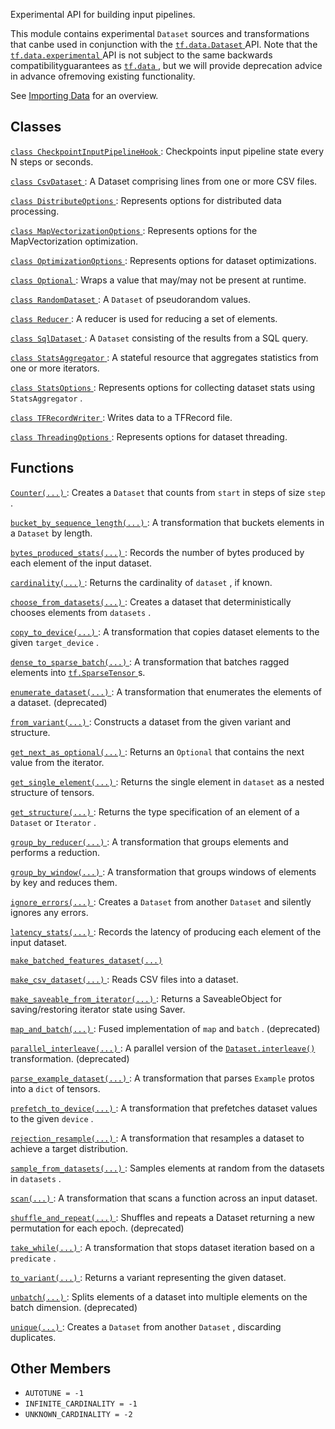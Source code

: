 Experimental API for building input pipelines.

This module contains experimental  `Dataset`  sources and transformations that canbe used in conjunction with the [ `tf.data.Dataset` ](https://tensorflow.google.cn/api_docs/python/tf/data/Dataset) API. Note that the[ `tf.data.experimental` ](https://tensorflow.google.cn/api_docs/python/tf/data/experimental) API is not subject to the same backwards compatibilityguarantees as [ `tf.data` ](https://tensorflow.google.cn/api_docs/python/tf/data), but we will provide deprecation advice in advance ofremoving existing functionality.

See [Importing Data](https://tensorflow.org/guide/datasets) for an overview.

## Classes
[ `class CheckpointInputPipelineHook` ](https://tensorflow.google.cn/api_docs/python/tf/data/experimental/CheckpointInputPipelineHook): Checkpoints input pipeline state every N steps or seconds.

[ `class CsvDataset` ](https://tensorflow.google.cn/api_docs/python/tf/data/experimental/CsvDataset): A Dataset comprising lines from one or more CSV files.

[ `class DistributeOptions` ](https://tensorflow.google.cn/api_docs/python/tf/data/experimental/DistributeOptions): Represents options for distributed data processing.

[ `class MapVectorizationOptions` ](https://tensorflow.google.cn/api_docs/python/tf/data/experimental/MapVectorizationOptions): Represents options for the MapVectorization optimization.

[ `class OptimizationOptions` ](https://tensorflow.google.cn/api_docs/python/tf/data/experimental/OptimizationOptions): Represents options for dataset optimizations.

[ `class Optional` ](https://tensorflow.google.cn/api_docs/python/tf/data/experimental/Optional): Wraps a value that may/may not be present at runtime.

[ `class RandomDataset` ](https://tensorflow.google.cn/api_docs/python/tf/data/experimental/RandomDataset): A  `Dataset`  of pseudorandom values.

[ `class Reducer` ](https://tensorflow.google.cn/api_docs/python/tf/data/experimental/Reducer): A reducer is used for reducing a set of elements.

[ `class SqlDataset` ](https://tensorflow.google.cn/api_docs/python/tf/data/experimental/SqlDataset): A  `Dataset`  consisting of the results from a SQL query.

[ `class StatsAggregator` ](https://tensorflow.google.cn/api_docs/python/tf/data/experimental/StatsAggregator): A stateful resource that aggregates statistics from one or more iterators.

[ `class StatsOptions` ](https://tensorflow.google.cn/api_docs/python/tf/data/experimental/StatsOptions): Represents options for collecting dataset stats using  `StatsAggregator` .

[ `class TFRecordWriter` ](https://tensorflow.google.cn/api_docs/python/tf/data/experimental/TFRecordWriter): Writes data to a TFRecord file.

[ `class ThreadingOptions` ](https://tensorflow.google.cn/api_docs/python/tf/data/experimental/ThreadingOptions): Represents options for dataset threading.

## Functions
[ `Counter(...)` ](https://tensorflow.google.cn/api_docs/python/tf/data/experimental/Counter): Creates a  `Dataset`  that counts from  `start`  in steps of size  `step` .

[ `bucket_by_sequence_length(...)` ](https://tensorflow.google.cn/api_docs/python/tf/data/experimental/bucket_by_sequence_length): A transformation that buckets elements in a  `Dataset`  by length.

[ `bytes_produced_stats(...)` ](https://tensorflow.google.cn/api_docs/python/tf/data/experimental/bytes_produced_stats): Records the number of bytes produced by each element of the input dataset.

[ `cardinality(...)` ](https://tensorflow.google.cn/api_docs/python/tf/data/experimental/cardinality): Returns the cardinality of  `dataset` , if known.

[ `choose_from_datasets(...)` ](https://tensorflow.google.cn/api_docs/python/tf/data/experimental/choose_from_datasets): Creates a dataset that deterministically chooses elements from  `datasets` .

[ `copy_to_device(...)` ](https://tensorflow.google.cn/api_docs/python/tf/data/experimental/copy_to_device): A transformation that copies dataset elements to the given  `target_device` .

[ `dense_to_sparse_batch(...)` ](https://tensorflow.google.cn/api_docs/python/tf/data/experimental/dense_to_sparse_batch): A transformation that batches ragged elements into [ `tf.SparseTensor` ](https://tensorflow.google.cn/api_docs/python/tf/sparse/SparseTensor)s.

[ `enumerate_dataset(...)` ](https://tensorflow.google.cn/api_docs/python/tf/data/experimental/enumerate_dataset): A transformation that enumerates the elements of a dataset. (deprecated)

[ `from_variant(...)` ](https://tensorflow.google.cn/api_docs/python/tf/data/experimental/from_variant): Constructs a dataset from the given variant and structure.

[ `get_next_as_optional(...)` ](https://tensorflow.google.cn/api_docs/python/tf/data/experimental/get_next_as_optional): Returns an  `Optional`  that contains the next value from the iterator.

[ `get_single_element(...)` ](https://tensorflow.google.cn/api_docs/python/tf/data/experimental/get_single_element): Returns the single element in  `dataset`  as a nested structure of tensors.

[ `get_structure(...)` ](https://tensorflow.google.cn/api_docs/python/tf/data/experimental/get_structure): Returns the type specification of an element of a  `Dataset`  or  `Iterator` .

[ `group_by_reducer(...)` ](https://tensorflow.google.cn/api_docs/python/tf/data/experimental/group_by_reducer): A transformation that groups elements and performs a reduction.

[ `group_by_window(...)` ](https://tensorflow.google.cn/api_docs/python/tf/data/experimental/group_by_window): A transformation that groups windows of elements by key and reduces them.

[ `ignore_errors(...)` ](https://tensorflow.google.cn/api_docs/python/tf/data/experimental/ignore_errors): Creates a  `Dataset`  from another  `Dataset`  and silently ignores any errors.

[ `latency_stats(...)` ](https://tensorflow.google.cn/api_docs/python/tf/data/experimental/latency_stats): Records the latency of producing each element of the input dataset.

[ `make_batched_features_dataset(...)` ](https://tensorflow.google.cn/api_docs/python/tf/data/experimental/make_batched_features_dataset)

[ `make_csv_dataset(...)` ](https://tensorflow.google.cn/api_docs/python/tf/data/experimental/make_csv_dataset): Reads CSV files into a dataset.

[ `make_saveable_from_iterator(...)` ](https://tensorflow.google.cn/api_docs/python/tf/data/experimental/make_saveable_from_iterator): Returns a SaveableObject for saving/restoring iterator state using Saver.

[ `map_and_batch(...)` ](https://tensorflow.google.cn/api_docs/python/tf/data/experimental/map_and_batch): Fused implementation of  `map`  and  `batch` . (deprecated)

[ `parallel_interleave(...)` ](https://tensorflow.google.cn/api_docs/python/tf/data/experimental/parallel_interleave): A parallel version of the [ `Dataset.interleave()` ](https://tensorflow.google.cn/api_docs/python/tf/data/Dataset#interleave) transformation. (deprecated)

[ `parse_example_dataset(...)` ](https://tensorflow.google.cn/api_docs/python/tf/data/experimental/parse_example_dataset): A transformation that parses  `Example`  protos into a  `dict`  of tensors.

[ `prefetch_to_device(...)` ](https://tensorflow.google.cn/api_docs/python/tf/data/experimental/prefetch_to_device): A transformation that prefetches dataset values to the given  `device` .

[ `rejection_resample(...)` ](https://tensorflow.google.cn/api_docs/python/tf/data/experimental/rejection_resample): A transformation that resamples a dataset to achieve a target distribution.

[ `sample_from_datasets(...)` ](https://tensorflow.google.cn/api_docs/python/tf/data/experimental/sample_from_datasets): Samples elements at random from the datasets in  `datasets` .

[ `scan(...)` ](https://tensorflow.google.cn/api_docs/python/tf/data/experimental/scan): A transformation that scans a function across an input dataset.

[ `shuffle_and_repeat(...)` ](https://tensorflow.google.cn/api_docs/python/tf/data/experimental/shuffle_and_repeat): Shuffles and repeats a Dataset returning a new permutation for each epoch. (deprecated)

[ `take_while(...)` ](https://tensorflow.google.cn/api_docs/python/tf/data/experimental/take_while): A transformation that stops dataset iteration based on a  `predicate` .

[ `to_variant(...)` ](https://tensorflow.google.cn/api_docs/python/tf/data/experimental/to_variant): Returns a variant representing the given dataset.

[ `unbatch(...)` ](https://tensorflow.google.cn/api_docs/python/tf/data/experimental/unbatch): Splits elements of a dataset into multiple elements on the batch dimension. (deprecated)

[ `unique(...)` ](https://tensorflow.google.cn/api_docs/python/tf/data/experimental/unique): Creates a  `Dataset`  from another  `Dataset` , discarding duplicates.

## Other Members
-  `AUTOTUNE = -1`  []()
-  `INFINITE_CARDINALITY = -1`  []()
-  `UNKNOWN_CARDINALITY = -2`  []()

